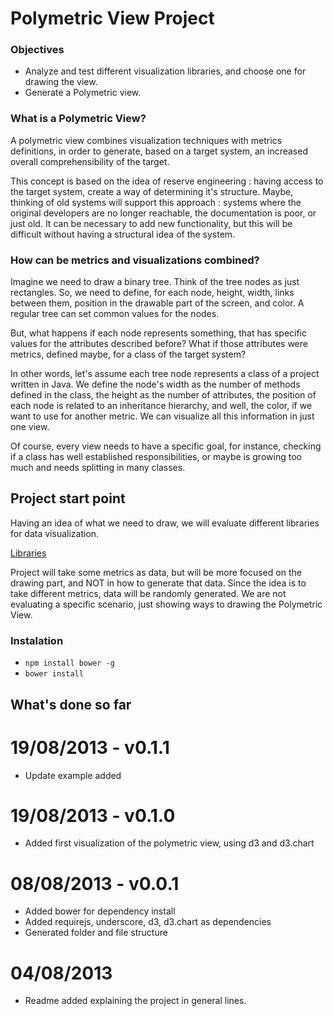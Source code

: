 # Polymetric View Project

### Objectives
- Analyze and test different visualization libraries, and choose one for drawing the view. 
- Generate a Polymetric view. 

### What is a Polymetric View?

A polymetric view combines visualization techniques with metrics definitions, in order to generate, based on a target system, an increased overall comprehensibility of the target.

This concept is based on the idea of reserve engineering : having access to the target system, create a way of determining it's structure. Maybe, thinking of old systems will support this approach : systems where the original developers are no longer reachable, the documentation is poor, or just old. It can be necessary to add new functionality, but this will be difficult without having a structural idea of the system. 

### How can be metrics and visualizations combined?

Imagine we need to draw a binary tree. Think of the tree nodes as just rectangles. So, we need to define, for each node, height, width, links between them, position in the drawable part of the screen, and color. A regular tree can set common values for the nodes.

But, what happens if each node represents something, that has specific values for the attributes described before? What if those attributes were metrics, defined maybe, for a class of the target system?

In other words, let's assume each tree node represents a class of a project written in Java. We define the node's width as the number of methods defined in the class, the height as the number of attributes, the position of each node is related to an inheritance hierarchy, and well, the color, if we want to use for another metric. We can visualize all this information in just one view. 

Of course, every view needs to have a specific goal, for instance, checking if a class has well established responsibilities, or maybe is growing too much and needs splitting in many classes. 

## Project start point

Having an idea of what we need to draw, we will evaluate different libraries for data visualization. 

[Libraries](http://datavisualization.ch/tools/13-javascript-libraries-for-visualizations/)

Project will take some metrics as data, but will be more focused on the drawing part, and NOT in how to generate that data. Since the idea is to take different metrics, data will be randomly generated. We are not evaluating a specific scenario, just showing ways to drawing the Polymetric View.

### Instalation

+ `npm install bower -g`
+ `bower install`

## What's done so far

# 19/08/2013 - v0.1.1

+ Update example added

# 19/08/2013 - v0.1.0

+ Added first visualization of the polymetric view, using d3 and d3.chart

# 08/08/2013 - v0.0.1

+ Added bower for dependency install
+ Added requirejs, underscore, d3, d3.chart as dependencies
+ Generated folder and file structure

# 04/08/2013

+ Readme added explaining the project in general lines.
